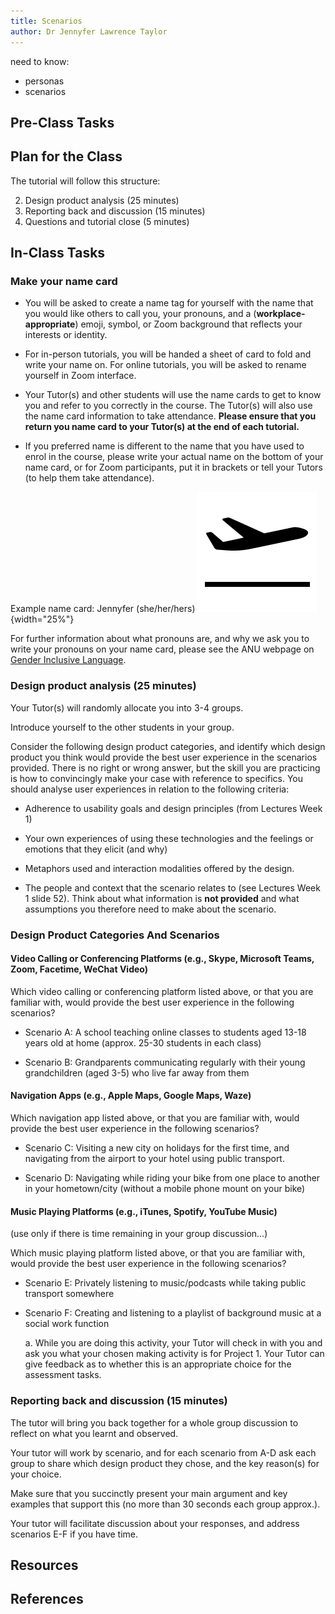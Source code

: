 ```yaml
---
title: Scenarios
author: Dr Jennyfer Lawrence Taylor
---
```


need to know:

- personas
- scenarios

## Pre-Class Tasks

<!-- TODO: need a relevant pre-class task with clear output 100-200 word post on forum, should require reading the textbook or a resource on personas and scenarios -->

## Plan for the Class

The tutorial will follow this structure:

2. Design product analysis (25 minutes)
3. Reporting back and discussion (15 minutes)
4. Questions and tutorial close (5 minutes)

## In-Class Tasks

### Make your name card

- You will be asked to create a name tag for yourself with the name that
  you would like others to call you, your pronouns, and a
  (**workplace-appropriate**) emoji, symbol, or Zoom background that
  reflects your interests or identity.

- For in-person tutorials, you will be handed a sheet of card to fold
  and write your name on. For online tutorials, you will be asked to
  rename yourself in Zoom interface.

- Your Tutor(s) and other students will use the name cards to get to
  know you and refer to you correctly in the course. The Tutor(s) will
  also use the name card information to take attendance. **Please ensure
  that you return you name card to your Tutor(s) at the end of each
  tutorial.**

- If you preferred name is different to the name that you have used to enrol in the course, please write your actual name on the bottom of your name card, or for Zoom participants, put it in brackets or tell your Tutors (to help them take attendance).

Example name card: Jennyfer (she/her/hers) 
![Take Off with solid fill](img/image2.svg){width="25%"}

For further information about what pronouns are, and why we ask you to write your pronouns on your name card, please see the ANU webpage on [Gender Inclusive Language](https://services.anu.edu.au/human-resources/respect-inclusion/gender-inclusive-language).

### Design product analysis (25 minutes)

Your Tutor(s) will randomly allocate you into 3-4 groups.

Introduce yourself to the other students in your group.

Consider the following design product categories, and identify which design product you think would provide the best user experience in the scenarios provided. There is no right or wrong answer, but the skill you are practicing is how to convincingly make your case with reference to specifics. You should analyse user experiences in relation to the following criteria:

- Adherence to usability goals and design principles (from Lectures Week 1)

- Your own experiences of using these technologies and the feelings or emotions that they elicit (and why)

- Metaphors used and interaction modalities offered by the design.

- The people and context that the scenario relates to (see Lectures Week 1 slide 52). Think about what information is **not provided** and what assumptions you therefore need to make about the scenario.

### Design Product Categories And Scenarios

#### Video Calling or Conferencing Platforms (e.g., Skype, Microsoft Teams, Zoom, Facetime, WeChat Video)

Which video calling or conferencing platform listed above, or that you are familiar with, would provide the best user experience in the following scenarios?

- Scenario A: A school teaching online classes to students aged 13-18
  years old at home (approx. 25-30 students in each class)

- Scenario B: Grandparents communicating regularly with their young
  grandchildren (aged 3-5) who live far away from them

#### Navigation Apps (e.g., Apple Maps, Google Maps, Waze)

Which navigation app listed above, or that you are familiar with, would
provide the best user experience in the following scenarios?

- Scenario C: Visiting a new city on holidays for the first time, and
  navigating from the airport to your hotel using public transport.

- Scenario D: Navigating while riding your bike from one place to
  another in your hometown/city (without a mobile phone mount on your
  bike)

#### Music Playing Platforms (e.g., iTunes, Spotify, YouTube Music)

(use only if there is time remaining in your group discussion...)

Which music playing platform listed above, or that you are familiar
with, would provide the best user experience in the following scenarios?

- Scenario E: Privately listening to music/podcasts while taking public
  transport somewhere

- Scenario F: Creating and listening to a playlist of background music
  at a social work function

  a.  While you are doing this activity, your Tutor will check in with
      you and ask you what your chosen making activity is for Project 1.
      Your Tutor can give feedback as to whether this is an appropriate
      choice for the assessment tasks.

### Reporting back and discussion (15 minutes)

The tutor will bring you back together for a whole group discussion to reflect on what you learnt and observed.

Your tutor will work by scenario, and for each scenario from A-D ask each group to share which design product they chose, and the key reason(s) for your choice.

Make sure that you succinctly present your main argument and key examples that support this (no more than 30 seconds each group
approx.).

Your tutor will facilitate discussion about your responses, and address scenarios E-F if you have time.


## Resources



## References

